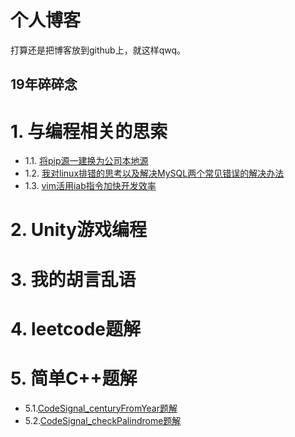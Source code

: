 # 个人博客
打算还是把博客放到github上，就这样qwq。

## 19年碎碎念

# 1. 与编程相关的思索
- 1.1. [将pip源一建换为公司本地源](md/01.md)
- 1.2. [我对linux排错的思考以及解决MySQL两个常见错误的解决办法](md/02.md)
- 1.3. [vim活用iab指令加快开发效率](md/03.md)

# 2. Unity游戏编程

# 3. 我的胡言乱语

# 4. leetcode题解

# 5. 简单C++题解
- 5.1.[CodeSignal_centuryFromYear题解](CodeSignal/c1_easy.md)
- 5.2.[CodeSignal_checkPalindrome题解](CodeSignal/c2_easy.md)
